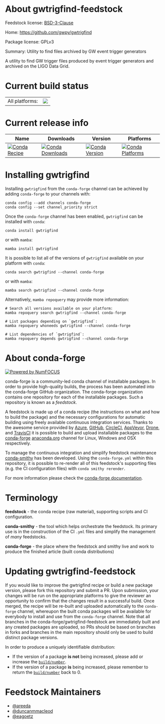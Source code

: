 About gwtrigfind-feedstock
==========================

Feedstock license: [BSD-3-Clause](https://github.com/conda-forge/gwtrigfind-feedstock-eg-feedstock/blob/main/LICENSE.txt)

Home: https://github.com/gwpy/gwtrigfind

Package license: GPLv3

Summary: Utility to find files archived by GW event trigger generators

A utility to find GW trigger files produced by event trigger generators
and archived on the LIGO Data Grid.


Current build status
====================


<table><tr><td>All platforms:</td>
    <td>
      <a href="https://dev.azure.com/conda-forge/feedstock-builds/_build/latest?definitionId=None&branchName=main">
        <img src="https://dev.azure.com/conda-forge/feedstock-builds/_apis/build/status/gwtrigfind-feedstock-eg-feedstock?branchName=main">
      </a>
    </td>
  </tr>
</table>

Current release info
====================

| Name | Downloads | Version | Platforms |
| --- | --- | --- | --- |
| [![Conda Recipe](https://img.shields.io/badge/recipe-gwtrigfind-green.svg)](https://anaconda.org/conda-forge/gwtrigfind) | [![Conda Downloads](https://img.shields.io/conda/dn/conda-forge/gwtrigfind.svg)](https://anaconda.org/conda-forge/gwtrigfind) | [![Conda Version](https://img.shields.io/conda/vn/conda-forge/gwtrigfind.svg)](https://anaconda.org/conda-forge/gwtrigfind) | [![Conda Platforms](https://img.shields.io/conda/pn/conda-forge/gwtrigfind.svg)](https://anaconda.org/conda-forge/gwtrigfind) |

Installing gwtrigfind
=====================

Installing `gwtrigfind` from the `conda-forge` channel can be achieved by adding `conda-forge` to your channels with:

```
conda config --add channels conda-forge
conda config --set channel_priority strict
```

Once the `conda-forge` channel has been enabled, `gwtrigfind` can be installed with `conda`:

```
conda install gwtrigfind
```

or with `mamba`:

```
mamba install gwtrigfind
```

It is possible to list all of the versions of `gwtrigfind` available on your platform with `conda`:

```
conda search gwtrigfind --channel conda-forge
```

or with `mamba`:

```
mamba search gwtrigfind --channel conda-forge
```

Alternatively, `mamba repoquery` may provide more information:

```
# Search all versions available on your platform:
mamba repoquery search gwtrigfind --channel conda-forge

# List packages depending on `gwtrigfind`:
mamba repoquery whoneeds gwtrigfind --channel conda-forge

# List dependencies of `gwtrigfind`:
mamba repoquery depends gwtrigfind --channel conda-forge
```


About conda-forge
=================

[![Powered by
NumFOCUS](https://img.shields.io/badge/powered%20by-NumFOCUS-orange.svg?style=flat&colorA=E1523D&colorB=007D8A)](https://numfocus.org)

conda-forge is a community-led conda channel of installable packages.
In order to provide high-quality builds, the process has been automated into the
conda-forge GitHub organization. The conda-forge organization contains one repository
for each of the installable packages. Such a repository is known as a *feedstock*.

A feedstock is made up of a conda recipe (the instructions on what and how to build
the package) and the necessary configurations for automatic building using freely
available continuous integration services. Thanks to the awesome service provided by
[Azure](https://azure.microsoft.com/en-us/services/devops/), [GitHub](https://github.com/),
[CircleCI](https://circleci.com/), [AppVeyor](https://www.appveyor.com/),
[Drone](https://cloud.drone.io/welcome), and [TravisCI](https://travis-ci.com/)
it is possible to build and upload installable packages to the
[conda-forge](https://anaconda.org/conda-forge) [anaconda.org](https://anaconda.org/)
channel for Linux, Windows and OSX respectively.

To manage the continuous integration and simplify feedstock maintenance
[conda-smithy](https://github.com/conda-forge/conda-smithy) has been developed.
Using the ``conda-forge.yml`` within this repository, it is possible to re-render all of
this feedstock's supporting files (e.g. the CI configuration files) with ``conda smithy rerender``.

For more information please check the [conda-forge documentation](https://conda-forge.org/docs/).

Terminology
===========

**feedstock** - the conda recipe (raw material), supporting scripts and CI configuration.

**conda-smithy** - the tool which helps orchestrate the feedstock.
                   Its primary use is in the construction of the CI ``.yml`` files
                   and simplify the management of *many* feedstocks.

**conda-forge** - the place where the feedstock and smithy live and work to
                  produce the finished article (built conda distributions)


Updating gwtrigfind-feedstock
=============================

If you would like to improve the gwtrigfind recipe or build a new
package version, please fork this repository and submit a PR. Upon submission,
your changes will be run on the appropriate platforms to give the reviewer an
opportunity to confirm that the changes result in a successful build. Once
merged, the recipe will be re-built and uploaded automatically to the
`conda-forge` channel, whereupon the built conda packages will be available for
everybody to install and use from the `conda-forge` channel.
Note that all branches in the conda-forge/gwtrigfind-feedstock are
immediately built and any created packages are uploaded, so PRs should be based
on branches in forks and branches in the main repository should only be used to
build distinct package versions.

In order to produce a uniquely identifiable distribution:
 * If the version of a package **is not** being increased, please add or increase
   the [``build/number``](https://docs.conda.io/projects/conda-build/en/latest/resources/define-metadata.html#build-number-and-string).
 * If the version of a package **is** being increased, please remember to return
   the [``build/number``](https://docs.conda.io/projects/conda-build/en/latest/resources/define-metadata.html#build-number-and-string)
   back to 0.

Feedstock Maintainers
=====================

* [@areeda](https://github.com/areeda/)
* [@duncanmmacleod](https://github.com/duncanmmacleod/)
* [@eagoetz](https://github.com/eagoetz/)

